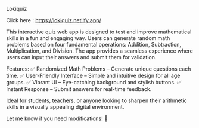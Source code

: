 Lokiquiz

Click here : https://lokiquiz.netlify.app/

This interactive quiz web app is designed to test and improve mathematical skills in a fun and engaging way. Users can generate random math problems based on four fundamental operations: Addition, Subtraction, Multiplication, and Division. The app provides a seamless experience where users can input their answers and submit them for validation.

Features:
✅ Randomized Math Problems – Generate unique questions each time.
✅ User-Friendly Interface – Simple and intuitive design for all age groups.
✅ Vibrant UI – Eye-catching background and stylish buttons.
✅ Instant Response – Submit answers for real-time feedback.

Ideal for students, teachers, or anyone looking to sharpen their arithmetic skills in a visually appealing digital environment.

Let me know if you need modifications! 🚀
